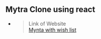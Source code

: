 ## Mytra Clone using react
- > Link of Website<br><a href = "https://hardpatel2005.github.io/Myntra-clone-using-react/">Mynta with wish list</a>
